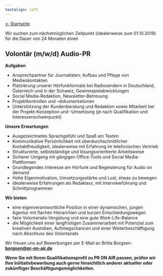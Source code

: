 ```yaml
---
textalign: left
---
```


[← Startseite](/)

Wir suchen zum nächstmöglichen Zeitpunkt (idealerweise zum 01.10.2019) für die Dauer von 24 Monaten einen

## Volontär (m/w/d) Audio-PR

**Aufgaben**

- Ansprechpartner für Journalisten; Aufbau und Pflege von Medienkontakten
- Platzierung unserer Hörfunkformate bei Radiosendern in Deutschland, Österreich und in der Schweiz, Gewinnspielabwicklungen
- Social Media-Redaktion, Newsletter-Betreuung
- Projektkontrollen und –dokumentationen
- Unterstützung der Kundenberatung und Redaktion sowie Mitarbeit bei der Projekt-Konzeption und -Umsetzung (je nach Qualifikation und Interessenschwerpunkt)

**Unsere Erwartungen**

- Ausgezeichnetes Sprachgefühl und Spaß am Texten
- Kommunikative Persönlichkeit mit überdurchschnittlicher Kontaktfreudigkeit, idealerweise mit Erfahrung im telefonischen Vertrieb
- Strukturierte, selbstständige und lösungsorientierte Arbeitsweise
- Sicherer Umgang mit gängigen Office-Tools und Social Media-Plattformen
- Grundlegendes Interesse am Hörfunk und Begeisterung für Audio on demand
- Hohe Eigenmotivation, Umsetzungsstärke und Lust, etwas zu bewegen
- idealerweise Erfahrungen als Redakteur, mit Interviewführung und Schnittprogrammen

**Wir bieten**

- eine eigenverantwortliche Position in einer dynamischen, jungen Agentur mit flachen Hierarchien und kurzen Entscheidungswegen
- faire Volontariats-Vergütung und eine gute Work-Life-Balance
- die Möglichkeit einer langfristigen Zusammenarbeit mit Potenzial zum kreativen Austoben, Aufstiegschancen und einer Weiterbeschäftigung nach Abschluss des Volontariats

Wir freuen uns auf Bewerbungen per E-Mail an Britta Borgsen: **borgsen@pr-on-air.de**

**Wenn Sie mit Ihrem Qualifikationsprofil zu PR ON AIR passen, prüfen wir Ihre Iniitiativbewerbung auch gerne hinsichtlich anderer aktueller oder zukünftiger Beschäftigungsmöglichkeiten.**
